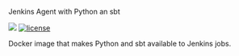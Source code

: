  Jenkins Agent with Python an sbt

[![](https://images.microbadger.com/badges/image/dwolla/jenkins-agent-python-sbt.svg)](https://microbadger.com/images/dwolla/jenkins-agent-python-sbt)
[![license](https://img.shields.io/github/license/dwolla/jenkins-agent-docker-python-sbt.svg?style=flat-square)](https://github.com/Dwolla/jenkins-agent-docker-python-sbt/blob/master/LICENSE)

Docker image that makes Python and sbt available to Jenkins jobs.

